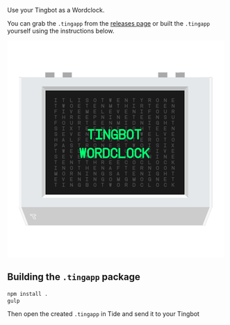 Use your Tingbot as a Wordclock.

You can grab the `.tingapp` from the [releases page](https://github.com/omgmog/tingbot-wordclock/releases) or built the `.tingapp` yourself using the instructions below.

![](screenshot.png)

## Building the `.tingapp` package

```
npm install .
gulp
```

Then open the created `.tingapp` in Tide and send it to your Tingbot
